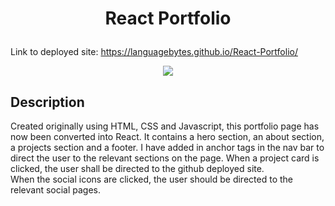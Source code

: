 # <p align = "center"> React Portfolio </p>

Link to deployed site: https://languagebytes.github.io/React-Portfolio/ 

<p align = "center"> 
<img src="react.gif"/> 
</p>

## Description

   Created originally using HTML, CSS and Javascript, this portfolio page has now been converted into React. It contains a hero section, an about section, a projects section and a footer. I have added in anchor tags in the nav bar to direct the user to the relevant sections on the page. 
   When a project card is clicked, the user shall be directed to the github deployed site.  
   When the social icons are clicked, the user should be directed to the relevant social pages. 




